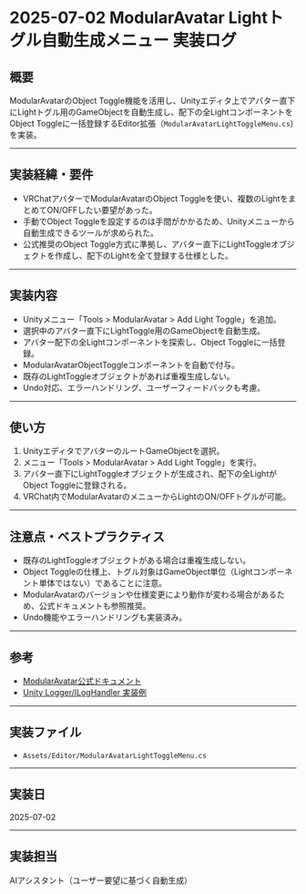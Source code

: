 # 2025-07-02 ModularAvatar Lightトグル自動生成メニュー 実装ログ

## 概要
ModularAvatarのObject Toggle機能を活用し、Unityエディタ上でアバター直下にLightトグル用のGameObjectを自動生成し、配下の全LightコンポーネントをObject Toggleに一括登録するEditor拡張（`ModularAvatarLightToggleMenu.cs`）を実装。

---

## 実装経緯・要件
- VRChatアバターでModularAvatarのObject Toggleを使い、複数のLightをまとめてON/OFFしたい要望があった。
- 手動でObject Toggleを設定するのは手間がかかるため、Unityメニューから自動生成できるツールが求められた。
- 公式推奨のObject Toggle方式に準拠し、アバター直下にLightToggleオブジェクトを作成し、配下のLightを全て登録する仕様とした。

---

## 実装内容
- Unityメニュー「Tools > ModularAvatar > Add Light Toggle」を追加。
- 選択中のアバター直下にLightToggle用のGameObjectを自動生成。
- アバター配下の全Lightコンポーネントを探索し、Object Toggleに一括登録。
- ModularAvatarObjectToggleコンポーネントを自動で付与。
- 既存のLightToggleオブジェクトがあれば重複生成しない。
- Undo対応、エラーハンドリング、ユーザーフィードバックも考慮。

---

## 使い方
1. UnityエディタでアバターのルートGameObjectを選択。
2. メニュー「Tools > ModularAvatar > Add Light Toggle」を実行。
3. アバター直下にLightToggleオブジェクトが生成され、配下の全LightがObject Toggleに登録される。
4. VRChat内でModularAvatarのメニューからLightのON/OFFトグルが可能。

---

## 注意点・ベストプラクティス
- 既存のLightToggleオブジェクトがある場合は重複生成しない。
- Object Toggleの仕様上、トグル対象はGameObject単位（Lightコンポーネント単体ではない）であることに注意。
- ModularAvatarのバージョンや仕様変更により動作が変わる場合があるため、公式ドキュメントも参照推奨。
- Undo機能やエラーハンドリングも実装済み。

---

## 参考
- [ModularAvatar公式ドキュメント](https://modular-avatar.nadena.dev/docs/)
- [Unity Logger/ILogHandler 実装例](https://docs.unity3d.com/ScriptReference/Logger.html)

---

## 実装ファイル
- `Assets/Editor/ModularAvatarLightToggleMenu.cs`

---

## 実装日
2025-07-02

---

## 実装担当
AIアシスタント（ユーザー要望に基づく自動生成） 